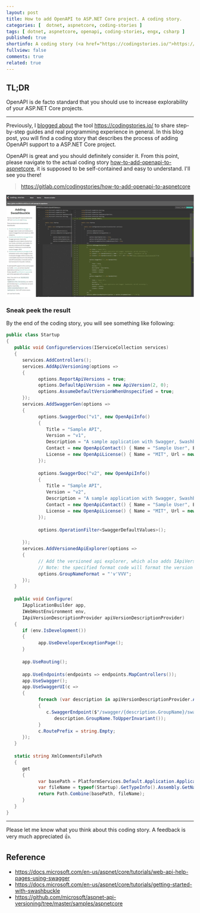 ```yaml
---
layout: post
title: How to add OpenAPI to ASP.NET Core project. A coding story.
categories: [  dotnet, aspnetcore, coding-stories ]
tags: [ dotnet, aspnetcore, openapi, coding-stories, engx, csharp ]
published: true
shortinfo: A coding story (<a href="https://codingstories.io/">https://codingstories.io/</a>) that explains how to enhance your project with OpenAPI support.
fullview: false
comments: true
related: true
---
```


## TL;DR

OpenAPI is de facto standard that you should use to increase explorability of your ASP.NET Core projects.

---

Previously, I [blogged about](https://nikiforovall.github.io/dotnet/coding-stories/2021/03/14/coding-story.html) the tool <https://codingstories.io/> to share step-by-step guides and real programming experience in general. In this blog post, you will find a coding story that describes the process of adding OpenAPI support to a ASP.NET Core project.

OpenAPI is great and you should definitely consider it. From this point, please navigate to the actual coding story [how-to-add-openapi-to-aspnetcore](https://codingstories.io/stories/6139f4a2f2cd3d0031cd8ef1/60f6b9d99063f3ffdfe700db), it is supposed to be self-contained and easy to understand. I'll see you there!

> https://gitlab.com/codingstories/how-to-add-openapi-to-aspnetcore

![openapi-banner](/assets/add-openapi/copding-story-openapi-banner.png)

### Sneak peek the result

By the end of the coding story, you will see something like following:

```csharp
public class Startup
{
   public void ConfigureServices(IServiceCollection services)
   {
      services.AddControllers();
      services.AddApiVersioning(options =>
      {
            options.ReportApiVersions = true;
            options.DefaultApiVersion = new ApiVersion(2, 0);
            options.AssumeDefaultVersionWhenUnspecified = true;
      });
      services.AddSwaggerGen(options =>
      {
            options.SwaggerDoc("v1", new OpenApiInfo()
            {
               Title = "Sample API",
               Version = "v1",
               Description = "A sample application with Swagger, Swashbuckle, and API versioning.",
               Contact = new OpenApiContact() { Name = "Sample User", Email = "sample@user.com" },
               License = new OpenApiLicense() { Name = "MIT", Url = new Uri("https://opensource.org/licenses/MIT") }
            });

            options.SwaggerDoc("v2", new OpenApiInfo()
            {
               Title = "Sample API",
               Version = "v2",
               Description = "A sample application with Swagger, Swashbuckle, and API versioning.",
               Contact = new OpenApiContact() { Name = "Sample User", Email = "sample@user.com" },
               License = new OpenApiLicense() { Name = "MIT", Url = new Uri("https://opensource.org/licenses/MIT") }
            });

            options.OperationFilter<SwaggerDefaultValues>();

      });
      services.AddVersionedApiExplorer(options =>
      {
            // Add the versioned api explorer, which also adds IApiVersionDescriptionProvider service
            // Note: the specified format code will format the version as "'v'major[.minor][-status]"
            options.GroupNameFormat = "'v'VVV";
      });
   }

   public void Configure(
      IApplicationBuilder app,
      IWebHostEnvironment env,
      IApiVersionDescriptionProvider apiVersionDescriptionProvider)
   {
      if (env.IsDevelopment())
      {
            app.UseDeveloperExceptionPage();
      }

      app.UseRouting();

      app.UseEndpoints(endpoints => endpoints.MapControllers());
      app.UseSwagger();
      app.UseSwaggerUI(c =>
      {
            foreach (var description in apiVersionDescriptionProvider.ApiVersionDescriptions.Reverse())
            {
               c.SwaggerEndpoint($"/swagger/{description.GroupName}/swagger.json",
                  description.GroupName.ToUpperInvariant());
            }
            c.RoutePrefix = string.Empty;
      });
   }

   static string XmlCommentsFilePath
   {
      get
      {
            var basePath = PlatformServices.Default.Application.ApplicationBasePath;
            var fileName = typeof(Startup).GetTypeInfo().Assembly.GetName().Name + ".xml";
            return Path.Combine(basePath, fileName);
      }
   }
}
```

---

Please let me know what you think about this coding story. A feedback is very much appreciated 👍.

## Reference

* <https://docs.microsoft.com/en-us/aspnet/core/tutorials/web-api-help-pages-using-swagger>
* <https://docs.microsoft.com/en-us/aspnet/core/tutorials/getting-started-with-swashbuckle>
* <https://github.com/microsoft/aspnet-api-versioning/tree/master/samples/aspnetcore>
